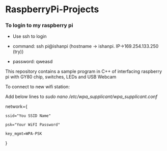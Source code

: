 # RaspberryPi-Projects

### To login to my raspberry pi 

- Use ssh to login

- command: ssh pi@ishanpi (hostname -> ishanpi. IP->169.254.133.250 (try))
- password: qweasd

This repository contains a sample program in C++ of interfacing raspberry pi with GY80 chip, switches, LEDs and USB Webcam

To connect to new wifi station:

Add below lines to _sudo nano /etc/wpa_supplicant/wpa_supplicant.conf_

network={

    ssid="You SSID Name"
    
    psk="Your WiFI Password"
    
    key_mgmt=WPA-PSK
    
}

